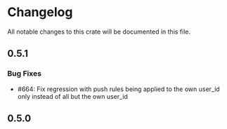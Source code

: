 # Changelog

All notable changes to this crate will be documented in this file.

## 0.5.1

### Bug Fixes
- #664: Fix regression with push rules being applied to the own user_id only instead of all but the own user_id

## 0.5.0
